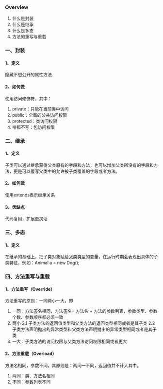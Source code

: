 ### Overview
1. 什么是封装
2. 什么是继承
3. 什么是多态
4. 方法的重写与重载

### 一、封装
#### 1、定义
隐藏不想公开的属性方法
#### 2、如何做
使用访问修饰符，其中：
1. private：只能在当前类中访问
2. public：全局的公共访问权限
3. protected：类访问权限
4. 啥都不写：包访问权限

### 二、继承
#### 1、定义
子类可以通过继承获得父类原有的字段和方法，也可以增加父类所没有的字段和方法，更是可以覆写父类中的允许被子类覆盖的字段或者方法。
#### 2、如何做
使用extends表示继承关系
#### 3、优缺点
代码复用，扩展更灵活

### 三、多态
#### 1、定义
在继承的基础上，把子类对象赋给父类类型的变量，在运行时期会表现出具体的子类特征，例如：Animal a = new Dog();

### 四、方法重写与重载
#### 1、方法重写（Override）
方法重写的原则：一同两小一大，即
1. 一同：方法签名相同，方法签名= 方法名 + 方法的参数列表，参数类型、参数个数、参数顺序都必须一致
2. 两小
    2.1 子类方法的返回值类型和父类方法的返回类型相同或者是其子类
    2.2 子类方法声明抛出的异常类型和父类方法声明抛出的异常类型相同或者是其子类
3. 一大：子类方法的访问权限与父类方法访问权限相同或者更大

#### 2、方法重载（Overload）
方法名相同，参数不同，其原则是：两同一不同，返回值并不计入其中。
1. 两同：类、方法名相同
2. 不同：参数列表不同
